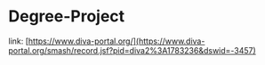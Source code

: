 # Degree-Project

link: [https://www.diva-portal.org/](https://www.diva-portal.org/smash/record.jsf?pid=diva2%3A1783236&dswid=-3457)

